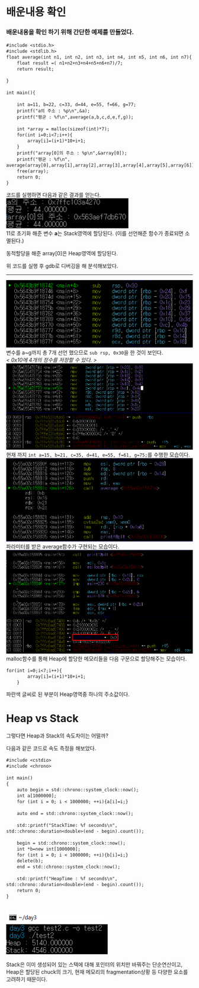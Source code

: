 # 배운내용 확인

### 배운내용을 확인 하기 위해 간단한 예제를 만들었다.

```
#include <stdio.h>
#include <stdlib.h>
float average(int n1, int n2, int n3, int n4, int n5, int n6, int n7){
    float result =( n1+n2+n3+n4+n5+n6+n7)/7;
    return result;

}

int main(){

    int a=11, b=22, c=33, d=44, e=55, f=66, g=77;
    printf("a의 주소 : %p\n",&a);
    printf("평균 : %f\n",average(a,b,c,d,e,f,g));

    int *array = malloc(sizeof(int)*7);
    for(int i=0;i<7;i++){
        array[i]=(i+1)*10+i+1;
    }
    printf("array[0]의 주소 : %p\n",&array[0]);
    printf("평균 : %f\n", average(array[0],array[1],array[2],array[3],array[4],array[5],array[6]));
    free(array);
    return 0;
}
```
코드를 실행하면 다음과 같은 결과를 얻는다.
<br><img src="../image/c3.png"><br>
11로 초기화 해준 변수 **a**는 Stack영역에 할당된다. (이를 선언해준 함수가 종료되면 소멸된다.)

동적할당을 해준 array[0]은 Heap영역에 할당된다.

위 코드를 실행 후 gdb로 디버깅을 해 분석해보았다.<br>
***
<img src="../image/c1.png"><br>
변수를 a~g까지 총 7개 선언 했으므로 `sub rsp, 0x30`을 한 것이 보인다.<br>*< 0x10에 4개의 정수를 저장할 수 있다. >*
<br><img src="../image/c2.png"><br>
현재 까지 `int a=15, b=21, c=35, d=41, e=55, f=61, g=75;`를 수행한 모습이다.
<br><img src="../image/c4.png"><br>
파라미터를 받은 average함수가 구현되는 모습이다.
<br><img src="../image/c5.png"><br>
malloc함수를 통해 Heap에 할당한 메모리들을 다음 구문으로 할당해주는 모습이다.


```
for(int i=0;i<7;i++){
        array[i]=(i+1)*10+i+1;
    }
```
파란색 글씨로 된 부분이 Heap영역중 하나의 주소값이다.

# Heap vs Stack
그렇다면 Heap과 Stack의 속도차이는 어떨까?

다음과 같은 코드로 속도 측정을 해보았다. 
```
#include <cstdio>
#include <chrono>

int main()
{
    auto begin = std::chrono::system_clock::now();
    int a[1000000];
    for (int i = 0; i < 1000000; ++i){a[i]=i;}

    auto end = std::chrono::system_clock::now();

    std::printf("StackTime: %f seconds\n", std::chrono::duration<double>(end - begin).count());

    begin = std::chrono::system_clock::now();
    int *b=new int[1000000];
    for (int i = 0; i < 1000000; ++i){b[i]=i;}
    delete(b);
    end = std::chrono::system_clock::now();

    std::printf("HeapTime : %f seconds\n", std::chrono::duration<double>(end - begin).count());
    return 0;
}
```
<br><img src="../image/c6.png"><br>


Stack은 이미 생성되어 있는 스택에 대해 포인터의 위치만 바꿔주는 단순연산이고, Heap은 할당된 chuck의 크기, 현재 메모리의 fragmentation상황 등 다양한 요소를 고려하기 때문이다.

 

